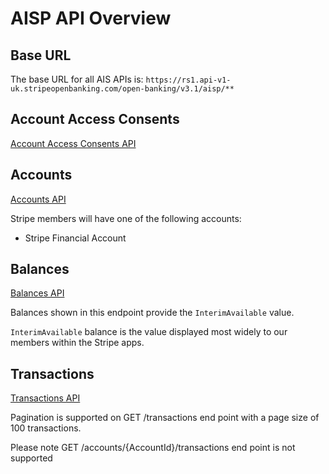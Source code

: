 # AISP API Overview

## Base URL
The base URL for all AIS APIs is: `https://rs1.api-v1-uk.stripeopenbanking.com/open-banking/v3.1/aisp/**`

## Account Access Consents
[Account Access Consents API](/perry/developer/documentation?resource=ukhub-stripe-portal&document=swagger/account-info-openapi.yaml#operations-tag-Account_Access)

## Accounts
[Accounts API](/perry/developer/documentation?resource=ukhub-stripe-portal&document=swagger/account-info-openapi.yaml#operations-tag-Accounts)

Stripe members will have one of the following accounts:
- Stripe Financial Account

## Balances
[Balances API](/perry/developer/documentation?resource=ukhub-stripe-portal&document=swagger/account-info-openapi.yaml#operations-tag-Balances)

Balances shown in this endpoint provide the `InterimAvailable` value.

`InterimAvailable` balance is the value displayed most widely to our members within the Stripe apps.

## Transactions
[Transactions API](/perry/developer/documentation?resource=ukhub-stripe-portal&document=swagger/account-info-openapi.yaml#operations-tag-Transactions)

Pagination is supported on GET /transactions end point with a page size of 100 transactions.

Please note GET /accounts/{AccountId}/transactions end point is not supported

